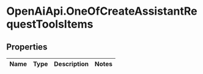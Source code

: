 # OpenAiApi.OneOfCreateAssistantRequestToolsItems

## Properties
Name | Type | Description | Notes
------------ | ------------- | ------------- | -------------
